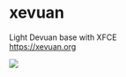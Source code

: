 # xevuan
Light Devuan base with XFCE<br/>
https://xevuan.org

<img src="https://xevuan.org/images/xevuanrc.jpg">
